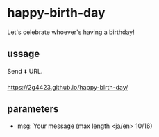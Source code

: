 # happy-birth-day

Let's celebrate whoever's having a birthday!
## ussage
Send ⬇️ URL.

https://2g4423.github.io/happy-birth-day/

## parameters
- msg: Your message (max length <ja/en> 10/16)
